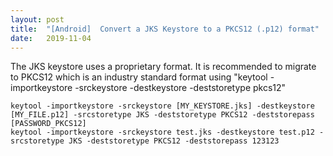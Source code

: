 ```yaml
---
layout:	post
title:	"[Android]	Convert a JKS Keystore to a PKCS12 (.p12) format"
date:	2019-11-04
---
```


The JKS keystore uses a proprietary format. It is recommended to migrate to PKCS12 which is an industry standard format using "keytool -importkeystore -srckeystore -destkeystore -deststoretype pkcs12"


```
keytool -importkeystore -srckeystore [MY_KEYSTORE.jks] -destkeystore [MY_FILE.p12] -srcstoretype JKS -deststoretype PKCS12 -deststorepass [PASSWORD_PKCS12]
keytool -importkeystore -srckeystore test.jks -destkeystore test.p12 -srcstoretype JKS -deststoretype PKCS12 -deststorepass 123123
```